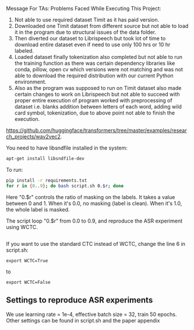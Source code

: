 Message For TAs:
Problems Faced While Executing This Project:
1) Not able to use required dataset Timit as it has paid version.
2) Downloaded one Timit dataset from different source but not able to load it in the program due to structural issues of the data folder.
3) Then diverted our dataset to Librispeech but took lot of time to download entire dataset even if need to use only 100 hrs or 10 hr labeled.
4) Loaded dataset finally tokenization also completed but not able to run the training function as there was certain dependency libraries like conda, pillow, open cv which versions were not matching and was not able to download the required distribution with our current Python environment.
5) Also as the program was supposed to run on Timit dataset also made certain changes to work on Librispeech but not able to succeed with proper entire execution of program worked with preprocessing of dataset i.e. blanks addition between letters of each word, adding wild card symbol, tokenization, due to above point not able to finish the execution.

<https://github.com/huggingface/transformers/tree/master/examples/research_projects/wav2vec2>.

You need to have libsndfile installed in the system:
```bash
apt-get install libsndfile-dev
```

To run:
```bash
pip install -r requirements.txt
for r in {0..9}; do bash script.sh 0.$r; done
```
Here "0.$r" controls the ratio of masking on the labels.
It takes a value between 0 and 1.
When it's 0.0, no masking (label is clean).
When it's 1.0, the whole label is masked.

The script loop "0.$r" from 0.0 to 0.9, and reproduce the ASR experiment using WCTC.

##
If you want to use the standard CTC instead of WCTC, change the line 6 in script.sh:
```
export WCTC=True
```
to
```
export WCTC=False
```

## Settings to reproduce ASR experiments
We use learning rate = 1e-4, effective batch size = 32, train 50 epochs.
Other settings can be found in script.sh and the paper appendix



